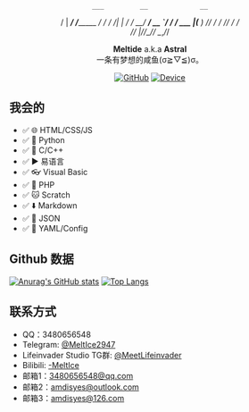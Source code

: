 <div align="center">

    ___         __             __
   /   |  _____/ /__________ _/ /
  / /| | / ___/ __/ ___/ __ `/ / 
 / ___ |(__  ) /_/ /  / /_/ / /  
/_/  |_/____/\__/_/   \__,_/_/
                                
**Meltide** a.k.a **Astral**
<br>
一条有梦想的咸鱼(σ≧︎▽︎≦︎)σ。

[![GitHub](https://img.shields.io/badge/dynamic/json?url=https%3A%2F%2Fapi.swo.moe%2Fstats%2Fgithub%2FMeltide&query=count&color=181717&label=GitHub&labelColor=282c34&logo=github&suffix=+follows&cacheSeconds=3600)](https://github.com/Meltide)
[![Device](https://img.shields.io/badge/Device-Xiaomi_14-orange?logo=Xiaomi&logoColor=ffffff)](https://github.com/Meltide)

</div>


## 我会的
- ✅ 🌐 HTML/CSS/JS
- ✅ 🐍 Python
- ✅ 🧮 C/C++
- ✅ ▶️ 易语言
- ✅ 👓 Visual Basic
- ✅ 🐘 PHP
- ✅ 🐱 Scratch
- ✅ ⬇️ Markdown
- ✅ 📜 JSON
- ✅ 📖 YAML/Config

## Github 数据
[![Anurag's GitHub stats](https://github-readme-stats.vercel.app/api?username=Meltide)](https://github.com/anuraghazra/github-readme-stats)
[![Top Langs](https://github-readme-stats.vercel.app/api/top-langs/?username=Meltide)](https://github.com/anuraghazra/github-readme-stats)

## 联系方式
- QQ：3480656548
- Telegram: [@MeltIce2947](https://t.me/MeltIce2947)
- Lifeinvader Studio TG群: [@MeetLifeinvader](https://t.me/MeetLifeinvader)
- Bilibili: [-MeltIce](https://space.bilibili.com/57690791)
- 邮箱1：3480656548@qq.com
- 邮箱2：amdisyes@outlook.com
- 邮箱3：amdisyes@126.com
